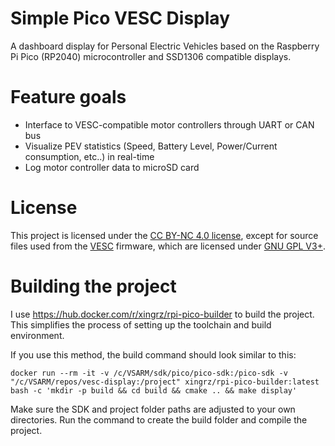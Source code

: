 # Simple Pico VESC Display
A dashboard display for Personal Electric Vehicles based on the Raspberry Pi Pico (RP2040) microcontroller and SSD1306 compatible displays.


# Feature goals
* Interface to VESC-compatible motor controllers through UART or CAN bus
* Visualize PEV statistics (Speed, Battery Level, Power/Current consumption, etc..) in real-time 
* Log motor controller data to microSD card


# License
This project is licensed under the [CC BY-NC 4.0 license](https://creativecommons.org/licenses/by-nc/4.0/), except for source files used from the [VESC](https://github.com/vedderb/bldc) firmware, which are licensed under [GNU GPL V3+](http://www.gnu.org/licenses/).


# Building the project
I use https://hub.docker.com/r/xingrz/rpi-pico-builder to build the project. This simplifies the process of setting up the toolchain and build environment.


If you use this method, the build command should look similar to this:

```docker run --rm -it -v /c/VSARM/sdk/pico/pico-sdk:/pico-sdk -v "/c/VSARM/repos/vesc-display:/project" xingrz/rpi-pico-builder:latest bash -c 'mkdir -p build && cd build && cmake .. && make display'```


Make sure the SDK and project folder paths are adjusted to your own directories. Run the command to create the build folder and compile the project. 

